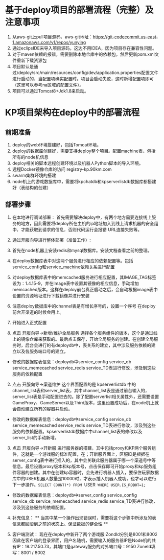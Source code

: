 # 基于deploy项目的部署流程（完整）及注意事项
1. 从aws-git上pull项目源码，aws-git地址：https://git-codecommit.us-east-1.amazonaws.com/v1/repos/yunying
2. 通过eclipsIDE来导入项目源码，这边不用IDEA，因为项目存在兼容性问题。
3. 对于maven依赖的报错，需要删除本地仓库中的依赖包，然后更新pom.xml文件重新下载资源包
4. 项目默认是通过/deploy/src/main/resources/config/dev/application.properties配置文件进行启动的，当配置项确实配置时，项目会启动失败，这时新增配置项即可（这里可以参考na区域的配置文件）。
5. 项目可以通过Tomcat8+Jdk1.8来启动。

# KP项目架构在deploy中的部署流程
## 前期准备
1. deploy的web环境搭建好，包括Tomcat环境，
2. deploy的数据库创建好，需要支持deploy整个项目。配置machine表，包括所有的node机信息
3. deploy相关的脚本远程创建环境以及机器人Python脚本的导入环境。
4. 远程Docker镜像仓库的访问 registry-kp.90km.com
5. swarm集群环境的搭建
6. node机上的游戏数据库中，需要将kpchatdb和kpserverlistdb数据库都搭建好（表结构的创建）

## 部署步骤
1. 在本地进行调试部署：
首先需要解决deploy中，有两个地方需要连接线上服务的地方，因此需要将deploy所在主机的ip地址加入到线上请求机器的安全组中，才能获取到请求的信息，否则代码运行会报错 URL连接失败等。

2. 通过开服向导进行整体部署（准备工作）:

  1. 首先在node机器上安装redis和mysql数据库。安装文档查看之前的整理。
  2. 在deploy数据库表中对这两个服务进行相应的依赖配置等。包括service_config和service_machine依赖关系进行配置
  3. 对deploy数据库表中的memcached服务进行相应配置，其IMAGE_TAG标签设为：1.4.15-9，并在Image表中设置其镜像的相应信息，手动增加memcached版本。这样在deploy前台真正启动之后，会自动根据image表中设置的资源地址进行下载镜像并进行安装
  4. 注意deploy数据库中的channel表是有增长序号的，设置一个序号 在deploy前台开渠道的时候会用上。

3. 开始进入正式配置

  1. 点击 开服向导->新增/维护全局服务 选择各个服务组件的版本，这个是通过线上的镜像仓库来获取的。最后点击保存，开始全局服务的创建。在创建全局服务时，后台会进行的有deploydb中，表关系的建立，其中涉及服务依赖的建立以及各服务端口号的建立。
  + 修改的数据库表信息：deploydb中service_config service_db service_memecached service_redis service_TD表进行修改，涉及到这些服务的依赖配置

  2. 点击 开服向导->渠道维护 这个界面配置的是 kpserverlistdb 中的channel_list表和server_list表，其中channel_list表是通过前台输入的，server_list表是手动配置进去的。除了配置serverlist相关属性外，还需要设置GameProxy、GameServer以及Third版本，这里设置成功后，在node机上就会自动建立所有的容器并启动。
  + 修改的数据库表信息：deploydb中service_config service_db service_memecached service_redis service_TD表进行修改，涉及到这些服务的依赖配置。kpserverlistdb数据库中channel_list表的修改以及server_list的手动新增。

  3. 点击 开服向导->开新服 进行服务器的搭建，其中包括proxy和KP两个服务组件，这就是一个游戏服的标准配置，在；开新服界面上，区服ID是根据在server_config表中进行插入的，其中会关联此服务器属于哪一个渠道号中等信息。最后设置proxy版本和kp版本号，点击保存即可开始proxy和kp服务组件容器的创建。其中在创建kp容器时，会先进行机器人插入，要保住玩家数据库中的USER机器人数量是10000时，才表示插入机器人成功，也才可以进行下一步操作。`SELECT COUNT(*) FROM `USER` WHERE USER.IS_ROBOT=1;`
  + 修改的数据库表信息：deploydb中server_config service_config service_db service_memecached service_redis service_TD表进行修改，涉及到这些服务的依赖配置。

4. 补充信息：
** 当其中某一个操作出现错误时，需要将这个步骤中所涉及的表信息都回滚到之前的状态上。保证数据的健全性 **

5. 客户端测试：
现在在deploy中新开了两个游戏服:ZondId分别是8001和8002
因此在客户端的登录界面，用户名随机，需要输入的服务器IP是Node机的共有IP：18.217.50.73，其端口是gateway服务的对外端口号：9150 ZoneId填写：8001 / 8002
